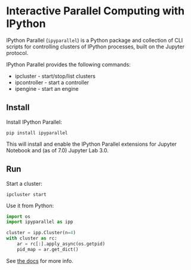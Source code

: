 # Interactive Parallel Computing with IPython

IPython Parallel (`ipyparallel`) is a Python package and collection of CLI scripts for controlling clusters of IPython processes, built on the Jupyter protocol.

IPython Parallel provides the following commands:

- ipcluster - start/stop/list clusters
- ipcontroller - start a controller
- ipengine - start an engine

## Install

Install IPython Parallel:

    pip install ipyparallel

This will install and enable the IPython Parallel extensions
for Jupyter Notebook and (as of 7.0) Jupyter Lab 3.0.

## Run

Start a cluster:

    ipcluster start

Use it from Python:

```python
import os
import ipyparallel as ipp

cluster = ipp.Cluster(n=4)
with cluster as rc:
    ar = rc[:].apply_async(os.getpid)
    pid_map = ar.get_dict()
```

See [the docs](https://ipyparallel.readthedocs.io) for more info.

